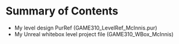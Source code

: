 Summary of Contents
=========================
- My level design PurRef (GAME310_LevelRef_McInnis.pur)
- My Unreal whitebox level project file (GAME310_WBox_McInnis)
